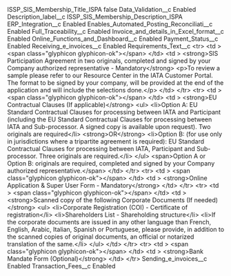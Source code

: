 <?xml version="1.0" encoding="UTF-8"?>
<CustomMetadata xmlns="http://soap.sforce.com/2006/04/metadata" xmlns:xsi="http://www.w3.org/2001/XMLSchema-instance" xmlns:xsd="http://www.w3.org/2001/XMLSchema">
    <label>ISSP_SIS_Membership_Title_ISPA</label>
    <protected>false</protected>
    <values>
        <field>Data_Validation__c</field>
        <value xsi:type="xsd:string">Enabled</value>
    </values>
    <values>
        <field>Description_label__c</field>
        <value xsi:type="xsd:string">ISSP_SIS_Membership_Description_ISPA</value>
    </values>
    <values>
        <field>ERP_Integration__c</field>
        <value xsi:type="xsd:string">Enabled</value>
    </values>
    <values>
        <field>Enables_Automated_Posting_Reconciliati__c</field>
        <value xsi:type="xsd:string">Enabled</value>
    </values>
    <values>
        <field>Full_Traceability__c</field>
        <value xsi:type="xsd:string">Enabled</value>
    </values>
    <values>
        <field>Invoice_and_details_in_Excel_format__c</field>
        <value xsi:type="xsd:string">Enabled</value>
    </values>
    <values>
        <field>Online_Functions_and_Dashboard__c</field>
        <value xsi:type="xsd:string">Enabled</value>
    </values>
    <values>
        <field>Payment_Status__c</field>
        <value xsi:type="xsd:string">Enabled</value>
    </values>
    <values>
        <field>Receiving_e_invoices__c</field>
        <value xsi:type="xsd:string">Enabled</value>
    </values>
    <values>
        <field>Requirements_Text__c</field>
        <value xsi:type="xsd:string">&lt;tr&gt;
    &lt;td &gt;
        &lt;span class=&quot;glyphicon glyphicon-ok&quot;&gt;&lt;/span&gt;
    &lt;/td&gt;
    &lt;td &gt;
        &lt;strong&gt;SIS Participation Agreement in two originals, completed and signed by your Company authorized representative - Mandatory&lt;/strong&gt;
        &lt;p&gt;To review a sample please refer to our Resource Center in the IATA Customer Portal. The format to be signed by your company, will be provided at the end of the application and will include the selections done.&lt;/p&gt;
    &lt;/td&gt;
&lt;/tr&gt;
&lt;tr&gt;
    &lt;td &gt;
        &lt;span class=&quot;glyphicon glyphicon-ok&quot;&gt;&lt;/span&gt;
    &lt;/td&gt;
    &lt;td &gt;
        &lt;strong&gt;EU Contractual Clauses (If applicable)&lt;/strong&gt;
        &lt;ul&gt;
            &lt;li&gt;Option A: EU Standard Contractual Clauses for processing between IATA and Participant (including the EU Standard Contractual Clauses for processing between IATA and Sub-processor. A signed copy is available upon request). Two originals are required&lt;/li&gt;
&lt;strong&gt;OR&lt;/strong&gt;
            &lt;li&gt;Option B: (for use only in jurisdictions where a tripartite agreement is required): EU Standard Contractual Clauses for processing between IATA, Participant and Sub-processor. Three originals are required.&lt;/li&gt;
        &lt;/ul&gt;
        &lt;span&gt;Option A or Option B: originals are required, completed and signed by your Company authorized representative.&lt;/span&gt;
    &lt;/td&gt;
&lt;/tr&gt;
&lt;tr&gt;
    &lt;td &gt;
        &lt;span class=&quot;glyphicon glyphicon-ok&quot;&gt;&lt;/span&gt;
    &lt;/td&gt;
    &lt;td &gt;
        &lt;strong&gt;Online Application &amp; Super User Form - Mandatory&lt;/strong&gt;
    &lt;/td&gt;
&lt;/tr&gt;
&lt;tr&gt;
    &lt;td &gt;
        &lt;span class=&quot;glyphicon glyphicon-ok&quot;&gt;&lt;/span&gt;
    &lt;/td&gt;
    &lt;td &gt;
        &lt;strong&gt;Scanned copy of the following Corporate Documents (If needed)&lt;/strong&gt;
    &lt;ul&gt;
        &lt;li&gt;Corporate Registration (COI) - Certificate of registration&lt;/li&gt;
        &lt;li&gt;Shareholders List - Shareholding structure&lt;/li&gt;
        &lt;li&gt;If the corporate documents are issued in any other language than French, English, Arabic, Italian, Spanish or Portuguese, please provide, in addition to the scanned copies of original documents, an official or notarized translation of the same.&lt;/li&gt;
    &lt;/ul&gt;
    &lt;/td&gt;
&lt;/tr&gt;
&lt;tr&gt;
    &lt;td &gt;
        &lt;span class=&quot;glyphicon glyphicon-ok&quot;&gt;&lt;/span&gt;
    &lt;/td&gt;
    &lt;td &gt;
        &lt;strong&gt;Bank Mandate Form (Optional)&lt;/strong&gt;
    &lt;/td&gt;
&lt;/tr&gt;</value>
    </values>
    <values>
        <field>Sending_e_invoices__c</field>
        <value xsi:type="xsd:string">Enabled</value>
    </values>
    <values>
        <field>Transaction_Fees__c</field>
        <value xsi:type="xsd:string">Enabled</value>
    </values>
</CustomMetadata>
